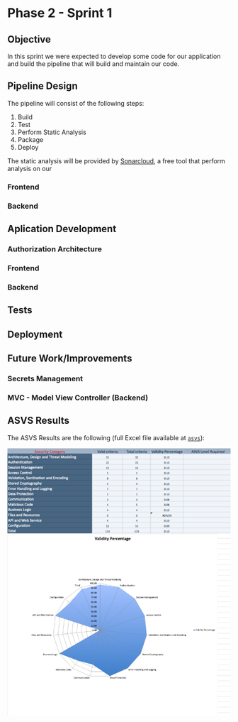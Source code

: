 # Phase 2 - Sprint 1

## Objective

In this sprint we were expected to develop some code for our application and build the pipeline that will build and maintain our code.

<!---->

## Pipeline Design

The pipeline will consist of the following steps:

1. Build
2. Test
3. Perform Static Analysis
4. Package
5. Deploy

The static analysis will be provided by [Sonarcloud](https://www.sonarsource.com/products/sonarcloud/), a free tool that perform analysis on our 

### Frontend

### Backend

<!---->

## Aplication Development

### Authorization Architecture

### Frontend

### Backend

<!---->

## Tests

<!---->

## Deployment

<!---->

## Future Work/Improvements

### Secrets Management

### MVC - Model View Controller (Backend)

<!---->

## ASVS Results

The ASVS Results are the following (full Excel file available at [`asvs`](asvs/)):

![ASVS Results](asvs/results.png)